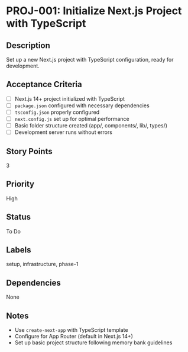 # PROJ-001: Initialize Next.js Project with TypeScript

## Description
Set up a new Next.js project with TypeScript configuration, ready for development.

## Acceptance Criteria
- [ ] Next.js 14+ project initialized with TypeScript
- [ ] `package.json` configured with necessary dependencies
- [ ] `tsconfig.json` properly configured
- [ ] `next.config.js` set up for optimal performance
- [ ] Basic folder structure created (app/, components/, lib/, types/)
- [ ] Development server runs without errors

## Story Points
3

## Priority
High

## Status
To Do

## Labels
setup, infrastructure, phase-1

## Dependencies
None

## Notes
- Use `create-next-app` with TypeScript template
- Configure for App Router (default in Next.js 14+)
- Set up basic project structure following memory bank guidelines
